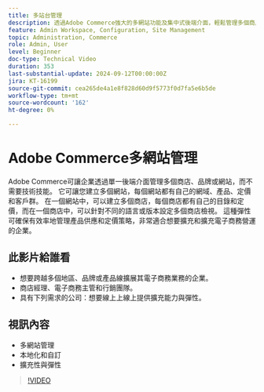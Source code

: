 ```yaml
---
title: 多站台管理 
description: 透過Adobe Commerce強大的多網站功能及集中式後端介面，輕鬆管理多個商店、品牌或網站。
feature: Admin Workspace, Configuration, Site Management
topic: Administration, Commerce
role: Admin, User
level: Beginner
doc-type: Technical Video
duration: 353
last-substantial-update: 2024-09-12T00:00:00Z
jira: KT-16199
source-git-commit: cea265de4a1e8f828d60d9f5773f0d7fa5e6b5de
workflow-type: tm+mt
source-wordcount: '162'
ht-degree: 0%

---
```


# Adobe Commerce多網站管理

Adobe Commerce可讓企業透過單一後端介面管理多個商店、品牌或網站，而不需要技術技能。 它可讓您建立多個網站，每個網站都有自己的網域、產品、定價和客戶群。 在一個網站中，可以建立多個商店，每個商店都有自己的目錄和定價，而在一個商店中，可以針對不同的語言或版本設定多個商店檢視。 這種彈性可確保有效率地管理產品供應和定價策略，非常適合想要擴充和擴充電子商務營運的企業。

## 此影片給誰看

- 想要跨越多個地區、品牌或產品線擴展其電子商務業務的企業。
- 商店經理、電子商務主管和行銷團隊。
- 具有下列需求的公司：想要線上上線上提供擴充能力與彈性。

## 視訊內容

- 多網站管理
- 本地化和自訂
- 擴充性與彈性

>[!VIDEO](https://video.tv.adobe.com/v/3434027?learn=on)
